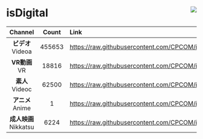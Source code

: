 # isDigital <img align="right" src="https://img.shields.io/github/last-commit/CPCOM/isDigital"/>  
  
| Channel | Count | Link |  
| :-----: | :---: | :--- |  
|**ビデオ**<br />Videoa | 455653 | https://raw.githubusercontent.com/CPCOM/isDigital/main/Videoa.txt |  
|**VR動画**<br />VR | 18816 | https://raw.githubusercontent.com/CPCOM/isDigital/main/VR.txt |  
|**素人**<br />Videoc | 62500 | https://raw.githubusercontent.com/CPCOM/isDigital/main/Videoc.txt |  
|**アニメ**<br />Anime | 1 | https://raw.githubusercontent.com/CPCOM/isDigital/main/Anime.txt |  
|**成人映画**<br />Nikkatsu | 6224 | https://raw.githubusercontent.com/CPCOM/isDigital/main/Nikkatsu.txt |  